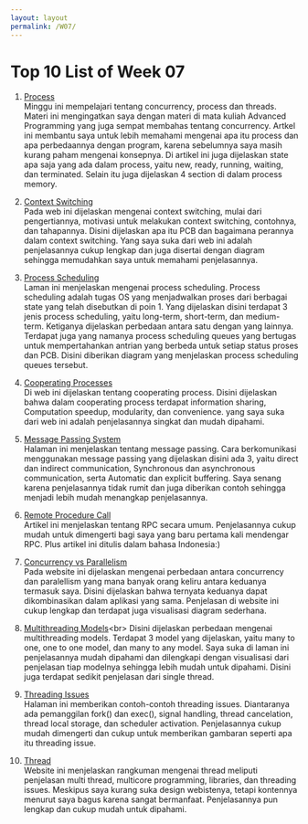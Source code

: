 ```yaml
---
layout: layout
permalink: /W07/
---
```

# Top 10 List of Week 07
1. [Process](https://www.studytonight.com/operating-system/operating-system-processes)<br>
  Minggu ini mempelajari tentang concurrency, process dan threads. Materi ini mengingatkan saya dengan materi di mata kuliah Advanced Programming yang juga sempat membahas tentang concurrency. Artkel ini membantu saya untuk lebih memahami mengenai apa itu process dan apa perbedaannya dengan program, karena sebelumnya saya masih kurang paham mengenai konsepnya. Di artikel ini juga dijelaskan state apa saja yang ada dalam process, yaitu new, ready, running, waiting, dan terminated. Selain itu juga dijelaskan 4 section di dalam process memory.

2. [Context Switching](https://www.javatpoint.com/what-is-the-context-switching-in-the-operating-system)<br>
  Pada web ini dijelaskan mengenai context switching, mulai dari pengertiannya, motivasi untuk melakukan context switching, contohnya, dan tahapannya. Disini dijelaskan apa itu PCB dan bagaimana perannya dalam context switching. Yang saya suka dari web ini adalah penjelasannya cukup lengkap dan juga disertai dengan diagram sehingga memudahkan saya untuk memahami penjelasannya. 

3. [Process Scheduling](https://www.guru99.com/process-scheduling.html)<br>
  Laman ini menjelaskan mengenai process scheduling. Process scheduling adalah tugas OS yang menjadwalkan proses dari berbagai state yang telah disebutkan di poin 1. Yang dijelaskan disini terdapat 3 jenis process scheduling, yaitu long-term, short-term, dan medium-term. Ketiganya dijelaskan perbedaan antara satu dengan yang lainnya. Terdapat juga yang namanya process scheduling queues yang bertugas untuk mempertahankan antrian yang berbeda untuk setiap status proses dan PCB. Disini diberikan diagram yang menjelaskan process scheduling queues tersebut.
  
4. [Cooperating Processes](https://bitsofcomputer.blogspot.com/2016/01/cooperatingprocess.html)<br>
  Di web ini dijelaskan tentang cooperating process. Disini dijelaskan bahwa dalam cooperating process terdapat information sharing, Computation speedup, modularity, dan convenience. yang saya suka dari web ini adalah penjelasannya singkat dan mudah dipahami.
  
5. [Message Passing System](https://notesformsc.org/message-passing-system/)<br>
  Halaman ini menjelaskan tentang message passing. Cara berkomunikasi menggunakan message passing yang dijelaskan disini ada 3, yaitu direct dan indirect communication, Synchronous dan asynchronous communication, serta Automatic dan explicit buffering. Saya senang karena penjelasannya tidak rumit dan juga diberikan contoh sehingga menjadi lebih mudah menangkap penjelasannya.

6. [Remote Procedure Call](https://medium.com/programmer-geek/mengenal-rpc-remote-procedure-call-7d8a794bbd1f)<br>
  Artikel ini menjelaskan tentang RPC secara umum. Penjelasannya cukup mudah untuk dimengerti bagi saya yang baru pertama kali mendengar RPC. Plus artikel ini ditulis dalam bahasa Indonesia:)

7. [Concurrency vs Parallelism](http://tutorials.jenkov.com/java-concurrency/concurrency-vs-parallelism.html)<br>
  Pada website ini dijelaskan mengenai perbedaan antara concurrency dan paralellism yang mana banyak orang keliru antara keduanya termasuk saya. Disini dijelaskan bahwa ternyata keduanya dapat dikombinasikan dalam aplikasi yang sama. Penjelasan di website ini cukup lengkap dan terdapat juga visualisasi diagram sederhana.

8. [Multithreading Models](https://binaryterms.com/multithreading-models-in-operating-system.html#:~:text=Many%20to%20One%20multithreading%20model,equal%20number%20of%20kernel%20threads.)<br>
  Disini dijelaskan perbedaan mengenai multithreading models. Terdapat 3 model yang dijelaskan, yaitu many to one, one to one model, dan many to any model. Saya suka di laman ini penjelasannya mudah dipahami dan dilengkapi dengan visualisasi dari penjelasan tiap modelnya sehingga lebih mudah untuk dipahami. Disini juga terdapat sedikit penjelasan dari single thread.

9. [Threading Issues](https://zitoc.com/threading-issues/)<br>
  Halaman ini memberikan contoh-contoh threading issues. Diantaranya ada pemanggilan fork() dan exec(), signal handling, thread cancelation, thread local storage, dan scheduler activation. Penjelasannya cukup mudah dimengerti dan cukup untuk memberikan gambaran seperti apa itu threading issue.

10. [Thread](https://www.cs.uic.edu/~jbell/CourseNotes/OperatingSystems/4_Threads.html)<br>
  Website ini menjelaskan rangkuman mengenai thread meliputi penjelasan multi thread, multicore programming, libraries, dan threading issues. Meskipus saya kurang suka design webistenya, tetapi kontennya menurut saya bagus karena sangat bermanfaat. Penjelasannya pun lengkap dan cukup mudah untuk dipahami.
